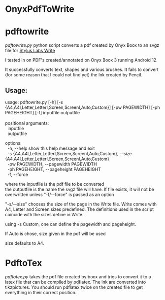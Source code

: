 # OnyxPdfToWrite
<h1>pdftowrite</h1>
<em>pdftowrite.py</em> python script converts a pdf created by Onyx Boox to an svgz file for <a href="https://www.styluslabs.com"> Stylus Labs Write </a>

I tested in on PDF's created/annotated on Onyx Boox 3 running Android 12.

It successfully converts text, shapes and various brushes. It fails to convert (for some reason that I could not find yet) the Ink created by Pencil.

<h2> Usage: </h2>
usage: pdftowrite.py [-h] [-s {A4,A4l,Letter,Letterl,Screen,Screenl,Auto,Custom}] [-pw PAGEWIDTH] [-ph PAGEHEIGHT] [-f] inputfile outputfile<br>
<br>
positional arguments:<br>
&nbsp;&nbsp;inputfile<br>
&nbsp;&nbsp;outputfile<br>

options:<br>
&nbsp;&nbsp;-h, --help            show this help message and exit<br>
&nbsp;&nbsp;-s {A4,A4l,Letter,Letterl,Screen,Screenl,Auto,Custom}, --size {A4,A4l,Letter,Letterl,Screen,Screenl,Auto,Custom}<br>
&nbsp;&nbsp;-pw PAGEWIDTH, --pagewidth PAGEWIDTH<br>
&nbsp;&nbsp;-ph PAGEHEIGHT, --pageheight PAGEHEIGHT<br>
&nbsp;&nbsp;-f, --force <br>

where the inputfile is the pdf file to be converted<br>
the outputfile is the name the svgz file will have. If file exists, it will not be overwritten unless "-f/--force" is passed as an option<br>

"-s/--size" chooses the size of the page in the Write file. Write comes with A4, Letter and Screen sizes predefined. The definitions used in the script coincide with the sizes define in Write.<br>

using -s Custom, one can define the pagewidth and pageheight.<br>

If Auto is chose, size given in the pdf will be used<br>

size defaults to A4.<br>
#
<h1>PdftoTex</h1>

<em>pdftotex.py</em> takes the pdf file created by boox and tries to convert it to a latex file that can be compiled by pdflatex. The Ink are converted into tikzpictures. You should run pdflatex twice on the created file to get everything in their correct position.
